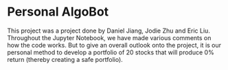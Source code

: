 # Personal AlgoBot
This project was a project done by Daniel Jiang, Jodie Zhu and Eric Liu. Throughout the Jupyter Notebook, we have made various comments on how the code works. But to give an overall outlook onto the project, it is our personal method to develop a portfolio of 20 stocks that will produce 0% return (thereby creating a safe portfolio). 
